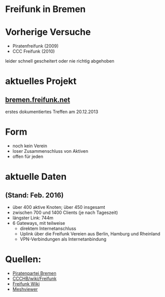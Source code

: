 # Freifunk in Bremen


# Vorherige Versuche
* Piratenfreifunk (2009)
* CCC Freifunk (2010)

leider schnell gescheitert oder nie richtig abgehoben


# aktuelles Projekt
## [bremen.freifunk.net](http://bremen.freifunk.net)
erstes dokumentiertes Treffen am 20.12.2013


# Form
* noch kein Verein
* loser Zusammenschluss von Aktiven
* offen für jeden


# aktuelle Daten
## (Stand: Feb. 2016)
* über 400 aktive Knoten; über 450 insgesamt
* zwischen 700 und 1400 Clients (je nach Tageszeit)
* längster Link: 744m
* 6 Gateways, mit teilweise
  * direktem Internetanschluss
  * Uplink über die Freifunk Vereien aus Berlin, Hamburg und Rheinland
  * VPN-Verbindungen als Internetanbindung


# Quellen:
* [Piratenpartei Bremen](https://bremenwahl.piratenpartei.de/mitmachen/projekte/piratenfreifunk/)  
* [CCCHB/wiki/Freifunk](http://www.ccchb.de/wiki/Freifunk)
* [Freifunk Wiki](http://wiki.bremen.freifunk.net/Treffen/2013_12_20)
* [Meshviewer](http://bremen.freifunk.net/meshviewer/)
